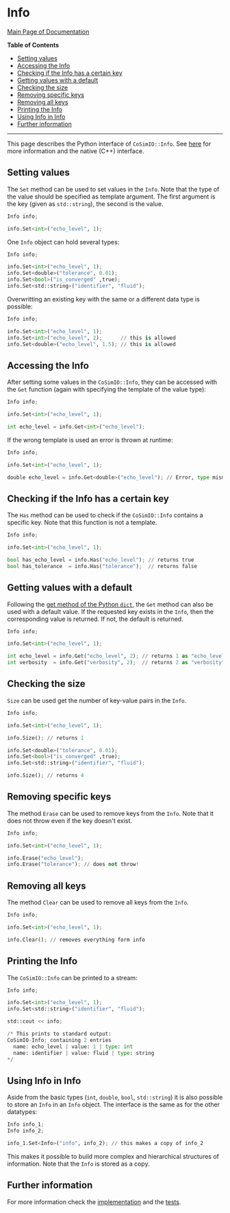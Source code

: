 # Info

[Main Page of Documentation](https://kratosmultiphysics.github.io/CoSimIO/)

**Table of Contents**
<!-- @import "[TOC]" {cmd="toc" depthFrom=2 depthTo=6 orderedList=false} -->

<!-- code_chunk_output -->

- [Setting values](#setting-values)
- [Accessing the Info](#accessing-the-info)
- [Checking if the Info has a certain key](#checking-if-the-info-has-a-certain-key)
- [Getting values with a default](#getting-values-with-a-default)
- [Checking the size](#checking-the-size)
- [Removing specific keys](#removing-specific-keys)
- [Removing all keys](#removing-all-keys)
- [Printing the Info](#printing-the-info)
- [Using Info in Info](#using-info-in-info)
- [Further information](#further-information)

<!-- /code_chunk_output -->
---

This page describes the Python interface of `CoSimIO::Info`. See [here](info_cpp.md) for more information and the native (C++) interface.


## Setting values
The `Set` method can be used to set values in the `Info`. Note that the type of the value should be specified as template argument. The first argument is the key (given as `std::string`), the second is the value.

```py
Info info;

info.Set<int>("echo_level", 1);
```

One `Info` object can hold several types:
```py
Info info;

info.Set<int>("echo_level", 1);
info.Set<double>("tolerance", 0.01);
info.Set<bool>("is_converged" ,true);
info.Set<std::string>("identifier", "fluid");
```

Overwritting an existing key with the same or a different data type is possible:
```py
Info info;

info.Set<int>("echo_level", 1);
info.Set<int>("echo_level", 2);      // this is allowed
info.Set<double>("echo_level", 1.5); // this is allowed
```

## Accessing the Info
After setting some values in the `CoSimIO::Info`, they can be accessed with the `Get` function (again with specifying the template of the value type):

```py
Info info;

info.Set<int>("echo_level", 1);

int echo_level = info.Get<int>("echo_level");
```

If the wrong template is used an error is thrown at runtime:
```py
Info info;

info.Set<int>("echo_level", 1);

double echo_level = info.Get<double>("echo_level"); // Error, type mismatch, also tells which type was expected
```

## Checking if the Info has a certain key
The `Has` method can be used to check if the `CoSimIO::Info` contains a specific key. Note that this function is not a template.

```py
Info info;

info.Set<int>("echo_level", 1);

bool has_echo_level = info.Has("echo_level"); // returns true
bool has_tolerance  = info.Has("tolerance");  // returns false
```

## Getting values with a default
Following the [get method of the Python `dict`](https://docs.python.org/3/library/stdtypes.html#dict.get), the `Get` method can also be used with a default value. If the requested key exists in the `Info`, then the corresponding value is returned. If not, the default is returned.

```py
Info info;

info.Set<int>("echo_level", 1);

int echo_level = info.Get("echo_level", 2); // returns 1 as "echo_level" exists
int verbosity  = info.Get("verbosity", 2);  // returns 2 as "verbosity" doesn't exist
```

## Checking the size
`Size` can be used get the number of key-value pairs in the `Info`.

```py
Info info;

info.Set<int>("echo_level", 1);

info.Size(); // returns 1

info.Set<double>("tolerance", 0.01);
info.Set<bool>("is_converged" ,true);
info.Set<std::string>("identifier", "fluid");

info.Size(); // returns 4
```

## Removing specific keys
The method `Erase` can be used to remove keys from the `Info`. Note that it does not throw even if the key doesn't exist.

```py
Info info;

info.Set<int>("echo_level", 1);

info.Erase("echo_level");
info.Erase("tolerance"); // does not throw!
```

## Removing all keys
The method `Clear` can be used to remove all keys from the `Info`.

```py
Info info;

info.Set<int>("echo_level", 1);

info.Clear(); // removes everything form info
```

## Printing the Info
The `CoSimIO::Info` can be printed to a stream:

```py
Info info;

info.Set<int>("echo_level", 1);
info.Set<std::string>("identifier", "fluid");

std::cout << info;

/* This prints to standard output:
CoSimIO-Info; containing 2 entries
  name: echo_level | value: 1 | type: int
  name: identifier | value: fluid | type: string
*/
```

## Using Info in Info
Aside from the basic types (`int`, `double`, `bool`, `std::string`) it is also possible to store an `Info` in an `Info` object. The interface is the same as for the other datatypes:
```py
Info info_1;
Info info_2;

info_1.Set<Info>("info", info_2); // this makes a copy of info_2
```

This makes it possible to build more complex and hierarchical structures of information. Note that the `Info` is stored as a copy.


## Further information
For more information check the [implementation](https://github.com/KratosMultiphysics/CoSimIO/blob/master/co_sim_io/python/info_to_python.hpp) and the [tests](https://github.com/KratosMultiphysics/CoSimIO/blob/master/tests/co_sim_io/python/test_info.py).
